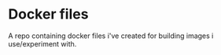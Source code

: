 # Docker files
A repo containing docker files i've created for building images i use/experiment with.
